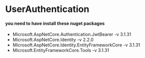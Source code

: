 # UserAuthentication

#### you need to have install these nuget packages 
- Microsoft.AspNetCore.Authentication.JwtBearer -v 3.1.31
- Microsoft.AspNetCore.Identity -v 2.2.0
- Microsoft.AspNetCore.Identity.EntityFrameworkCore -v 3.1.31
- Microsoft.EntityFrameworkCore.Tools -v 3.1.31